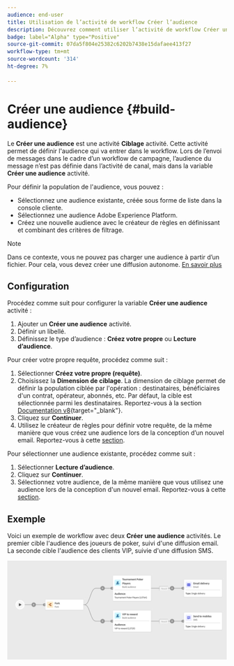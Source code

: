 ```yaml
---
audience: end-user
title: Utilisation de l’activité de workflow Créer l’audience
description: Découvrez comment utiliser l’activité de workflow Créer une audience
badge: label="Alpha" type="Positive"
source-git-commit: 07da5f804e25382c6202b7438e15dafaee413f27
workflow-type: tm+mt
source-wordcount: '314'
ht-degree: 7%

---
```



# Créer une audience {#build-audience}

Le **Créer une audience** est une activité **Ciblage** activité. Cette activité permet de définir l&#39;audience qui va entrer dans le workflow. Lors de l’envoi de messages dans le cadre d’un workflow de campagne, l’audience du message n’est pas définie dans l’activité de canal, mais dans la variable **Créer une audience** activité.

Pour définir la population de l&#39;audience, vous pouvez :

* Sélectionnez une audience existante, créée sous forme de liste dans la console cliente.
* Sélectionnez une audience Adobe Experience Platform.
* Créez une nouvelle audience avec le créateur de règles en définissant et combinant des critères de filtrage.

>[!NOTE]
>
>Dans ce contexte, vous ne pouvez pas charger une audience à partir d’un fichier. Pour cela, vous devez créer une diffusion autonome. [En savoir plus](../../audience/about-audiences.md)

<!--
The **Build audience** activity can be placed at the beginning of the workflow or after any other activity. Any activity can be placed after the **Build audience**.
-->

## Configuration

Procédez comme suit pour configurer la variable **Créer une audience** activité :

1. Ajouter un **Créer une audience** activité.
1. Définir un libellé.
1. Définissez le type d’audience : **Créez votre propre** ou **Lecture d’audience**.

Pour créer votre propre requête, procédez comme suit :

1. Sélectionner **Créez votre propre (requête)**.
1. Choisissez la **Dimension de ciblage**. La dimension de ciblage permet de définir la population ciblée par l&#39;opération : destinataires, bénéficiaires d&#39;un contrat, opérateur, abonnés, etc. Par défaut, la cible est sélectionnée parmi les destinataires. Reportez-vous à la section [Documentation v8](https://experienceleague.adobe.com/docs/campaign/automation/workflows/introduction/wf-type/targeting-workflows.html#targeting-and-filtering-dimensions){target="_blank"}.
1. Cliquez sur **Continuer**.
1. Utilisez le créateur de règles pour définir votre requête, de la même manière que vous créez une audience lors de la conception d’un nouvel email. Reportez-vous à cette [section](../../audience/segment-builder.md).

Pour sélectionner une audience existante, procédez comme suit :

1. Sélectionner **Lecture d’audience**.
1. Cliquez sur **Continuer**.
1. Sélectionnez votre audience, de la même manière que vous utilisez une audience lors de la conception d&#39;un nouvel email. Reportez-vous à cette [section](../../audience/add-audience.md).

## Exemple

Voici un exemple de workflow avec deux **Créer une audience** activités. Le premier cible l&#39;audience des joueurs de poker, suivi d&#39;une diffusion email. La seconde cible l&#39;audience des clients VIP, suivie d&#39;une diffusion SMS.

![](../assets/workflow-audience-example.png)